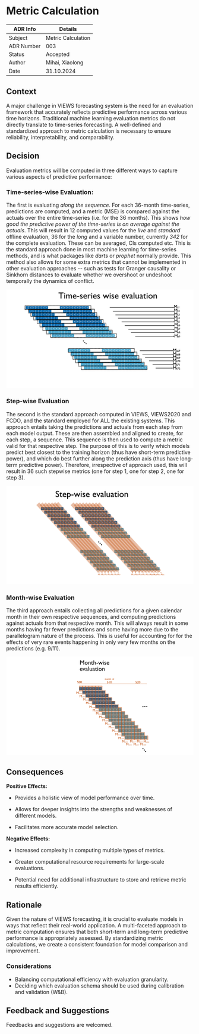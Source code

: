 # Metric Calculation

| ADR Info            | Details           |
|---------------------|-------------------|
| Subject             | Metric Calculation  |
| ADR Number          | 003   |
| Status              | Accepted|
| Author              | Mihai, Xiaolong|
| Date                | 31.10.2024 |

## Context
A major challenge in VIEWS forecasting system is the need for an evaluation framework that accurately reflects predictive performance across various time horizons. Traditional machine learning evaluation metrics do not directly translate to time-series forecasting. A well-defined and standardized approach to metric calculation is necessary to ensure reliability, interpretability, and comparability.


## Decision
Evaluation metrics will be computed in three different ways to capture various aspects of predictive performance:

### Time-series-wise Evaluation: 

The first is evaluating *along the sequence*. For each 36-month time-series, predictions are computed, and a metric (MSE) is compared against the actuals over the entire time-series (i.e. for the 36 months). This shows *how good the predictive power of the time-series is on average against the actuals*. This will result in 12 computed values for the *live* and *standard* offline evaluation, 36 for the *long* and a variable number, currently *342* for the complete evaluation. These can be averaged, CIs computed etc. This is the standard approach done in most machine learning for time-series methods, and is what packages like _darts_ or _prophet_ normally provide. This method also allows for some extra metrics that cannot be implemented in other evaluation approaches -- such as tests for Granger causality or Sinkhorn distances to evaluate whether we overshoot or undeshoot temporally the dynamics of conflict.

![path](../img/ts_eval.png)

### Step-wise Evaluation

The second is the standard approach computed in VIEWS, VIEWS2020 and FCDO, and the standard employed for ALL the existing systems. This approach entails taking the predictions and actuals from each step from each model output. These are then assembled and aligned to create, for each step, a sequence. This sequence is then used to compute a metric valid for that respective step. The purpose of this is to verify which models predict best closest to the training horizon (thus have short-term predictive power), and which do best further along the prediction axis (thus have long-term predictive power). Therefore, irrespective of approach used, this will result in 36 such stepwise metrics (one for step 1, one for step 2, one for step 3).

![path](../img/steps.png)

### Month-wise Evaluation

The third approach entails collecting all predictions for a given calendar month in their own respective sequences, and computing predictions against actuals from that respective month. This will always result in some months having far fewer predictions and some having more due to the parallelogram nature of the process. This is useful for accounting for for the effects of very rare events happening in only very few months on the predictions (e.g. 9/11).

![path](../img/months.png)


## Consequences

**Positive Effects:**
- Provides a holistic view of model performance over time.

- Allows for deeper insights into the strengths and weaknesses of different models.

- Facilitates more accurate model selection.


**Negative Effects:**
- Increased complexity in computing multiple types of metrics.

- Greater computational resource requirements for large-scale evaluations.

- Potential need for additional infrastructure to store and retrieve metric results efficiently.

## Rationale
Given the nature of VIEWS forecasting, it is crucial to evaluate models in ways that reflect their real-world application. A multi-faceted approach to metric computation ensures that both short-term and long-term predictive performance is appropriately assessed. By standardizing metric calculations, we create a consistent foundation for model comparison and improvement.

### Considerations
- Balancing computational efficiency with evaluation granularity.
- Deciding which evaluation schema should be used during calibration and validation (W&B).


## Feedback and Suggestions
Feedbacks and suggestions are welcomed.

